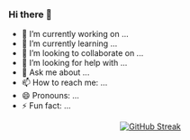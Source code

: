 ### Hi there 👋

<!--
**rafapc2/rafapc2** is a ✨ _special_ ✨ repository because its `README.md` (this file) appears on your GitHub profile.
-->

- 🔭 I’m currently working on ...
- 🌱 I’m currently learning ...
- 👯 I’m looking to collaborate on ...
- 🤔 I’m looking for help with ...
- 💬 Ask me about ...
- 📫 How to reach me: ...
- 😄 Pronouns: ...
- ⚡ Fun fact: ...

<p align="center"> <a href="https://git.io/streak-stats"><img src="http://github-readme-streak-stats.herokuapp.com?user=rafapc2&amp;theme=dark&amp;hide_border=true&amp;date_format=j%20M%5B%20Y%5D" alt="GitHub Streak"></a></p>

